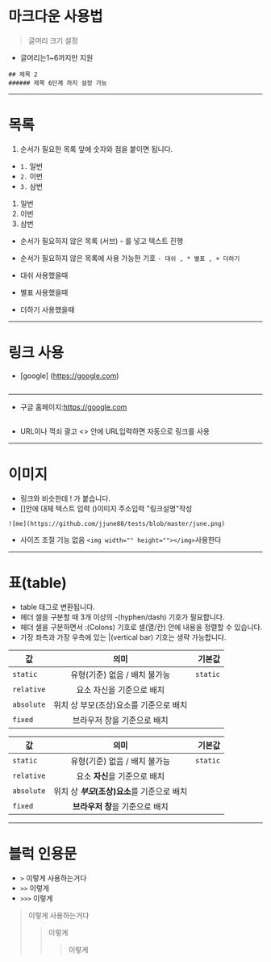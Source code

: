 # 마크다운 사용법
> 글머리 크기 설정 
*  글머리는1~6까지만 지원
```
## 제목 2
###### 제목 6단계 까지 설정 가능
```
------------------------------------------------------
# 목록 
1. 순서가 필요한 목록 앞에 숫자와 점을  붙이면 됩니다.
* ```1.``` 일번
* ```2.``` 이번
* ```3.``` 삼번

1. 일번
2. 이번
3. 삼번

- 순서가 필요하지 않은 목록 (서브)  - 를 넣고 텍스트 진행

- 순서가 필요하지 않은 목록에 사용 가능한 기호
	```- 대쉬 , * 별표 , + 더하기```
- 대쉬 사용했을때
* 별표 사용했을때
+ 더하기 사용했을때
-------------------------------------------------------
# 링크 사용
* [google] (https://google.com)
```[    ] 안에 링크 이름 (     ) 안에 링크주소
```
--------------------------------------------------------
* 구글 홈페이지:<https://google.com>
```구글 홈페이지:<https://google.com>
```
* URL이나 꺽쇠 괄고 <> 안에 URL입력하면 자동으로 링크를 사용
--------------------------------------------------------

# 이미지 
* 링크와 비슷한데 ! 가 붙습니다.
* []안에 대체 텍스트 입력 ()이미지 주소입력 "링크설명"작성
``` 
![me](https://github.com/jjune88/tests/blob/master/june.png)
```
* 사이즈 조절 기능 없음 ```<img width="" height=""></img>```사용한다
----
# 표(table)
* table 태그로 변환됩니다.
* 헤더 셀을 구분할 때 3개 이상의 -(hyphen/dash) 기호가 필요합니다.
* 헤더 셀을 구분하면서 :(Colons) 기호로 셀(열/칸) 안에 내용을 정렬할 수 있습니다.
* 가장 좌측과 가장 우측에 있는 |(vertical bar) 기호는 생략 가능합니다.


| 값 | 의미 | 기본값 |
|---|:---:|---:|
| `static` | 유형(기준) 없음 / 배치 불가능 | `static` |
| `relative` | 요소 자신을 기준으로 배치 |  |
| `absolute` | 위치 상 부모(조상)요소를 기준으로 배치 |  |
| `fixed` | 브라우저 창을 기준으로 배치 |  |

값 | 의미 | 기본값
---|:---:|---:
`static` | 유형(기준) 없음 / 배치 불가능 | `static`
`relative` | 요소 **자신**을 기준으로 배치 |
`absolute` | 위치 상 **_부모_(조상)요소**를 기준으로 배치 |
`fixed` | **브라우저 창**을 기준으로 배치 |
 
----
# 블럭 인용문

* ```>``` 이렇게 사용하는거다
* ```>>``` 이렇게 
* ```>>>``` 이렇게

> 이렇게 사용하는거다
>> 이렇게
>>> 이렇게 








